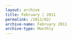 ```yaml
---
layout: archive
title: February | 2011
permalink: /2011/02/
archive-name: February 2011
archive-type: Monthly
---
```

